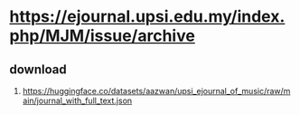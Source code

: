 # https://ejournal.upsi.edu.my/index.php/MJM/issue/archive

## download

1. https://huggingface.co/datasets/aazwan/upsi_ejournal_of_music/raw/main/journal_with_full_text.json